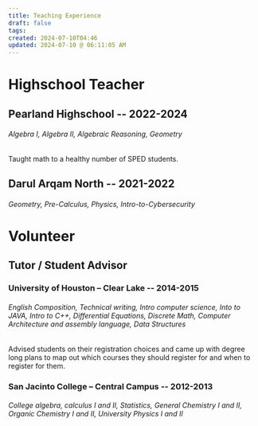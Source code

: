```yaml
---
title: Teaching Experience
draft: false
tags: 
created: 2024-07-10T04:46
updated: 2024-07-10 @ 06:11:05 AM
---
```

# Highschool Teacher
## Pearland Highschool -- 2022-2024
###### Algebra I, Algebra II, Algebraic Reasoning, Geometry
Taught math to a healthy number of SPED students.

## Darul Arqam North -- 2021-2022
###### Geometry, Pre-Calculus, Physics, Intro-to-Cybersecurity

# Volunteer

## Tutor / Student Advisor
### University of Houston – Clear Lake -- 2014-2015
###### English Composition, Technical writing, Intro computer science, Into to JAVA, Intro to C++, Differential Equations, Discrete Math, Computer Architecture and assembly language, Data Structures

Advised students on their registration choices and came up with degree long plans to map out which courses they should register for and when to register for them.

### San Jacinto College – Central Campus -- 2012-2013
###### College algebra, calculus I and II, Statistics, General Chemistry I and II, Organic Chemistry I and II, University Physics I and II

